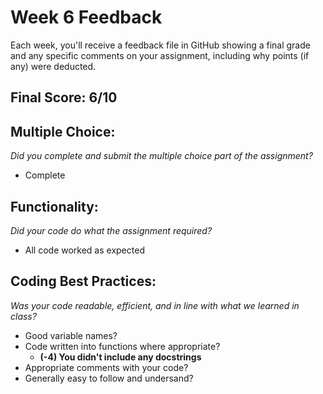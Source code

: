 # Week 6 Feedback
Each week, you'll receive a feedback file in GitHub showing a final grade and any specific comments on your assignment, including why points (if any) were deducted.


## Final Score: 6/10

## Multiple Choice:
_Did you complete and submit the multiple choice part of the assignment?_
* Complete

## Functionality: 
_Did your code do what the assignment required?_
* All code worked as expected

## Coding Best Practices:
_Was your code readable, efficient, and in line with what we learned in class?_
* Good variable names?
* Code written into functions where appropriate?
  * **(-4) You didn't include any docstrings**
* Appropriate comments with your code?
* Generally easy to follow and undersand?
